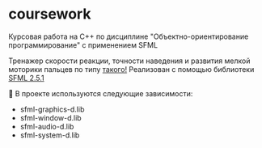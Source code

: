 # coursework
Курсовая работа на C++ по дисциплине "Объектно-ориентирование программирование" с применением SFML

Тренажер скорости реакции, точности наведения и развития мелкой моторики пальцев по типу [такого!](https://aim400kg.ru/)
Реализован с помощью библиотеки [SFML 2.5.1](https://www.sfml-dev.org/)

:pushpin: В проекте используются следующие зависимости:
- sfml-graphics-d.lib
- sfml-window-d.lib
- sfml-audio-d.lib
- sfml-system-d.lib
